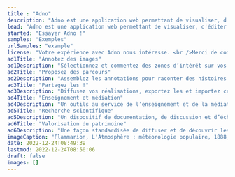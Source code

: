 ```yaml
---
title : "Adno"
description: "Adno est une application web permettant de visualiser, d'éditer et de partager des récits et des parcours sur des images en ligne, statiques et IIIF."
lead: "Adno est une application web permettant de visualiser, d'éditer et de partager des récits et des parcours sur des images en ligne, statiques et IIIF."
started: "Essayer Adno !"
samples: "Exemples"
urlSamples: "example"
license: "Votre expérience avec Adno nous intéresse. <br />Merci de compléter ce <a href='https://base.emf.fr/form/kt51KS76UO4tMiClLzEEUDlOaV8e7BV21ijKqgGp2NM'>formulaire</a>." 
ad1Title: "Annotez des images"
ad1Description: "Sélectionnez et commentez des zones d’intérêt sur vos images et celles des autres."
ad2Title: "Proposez des parcours"
ad2Description: "Assemblez les annotations pour raconter des histoires ou créer une lecture."
ad3Title: "Partagez les !"
ad3Description: "Diffusez vos réalisations, exportez les et importez celles des autres."
ad4Title: "Enseignement et médiation"
ad4Description: "Un outils au service de l’enseignement et de la médiation scientifique et culturelle"
ad5Title: "Recherche scientifique"
ad5Description: "Un dispositif de documentation, de discussion et d’échange de données scientifiques"
ad6Title: "Valorisation du patrimoine"
ad6Description: "Une façon standardisée de diffuser et de découvrir les données culturelles."
imageCaption: "Flammarion, L'Atmosphère : météorologie populaire, 1888, gravure sur bois présente au chapitre «La forme du ciel»"
date: 2022-12-24T08:49:39  
lastmod: 2022-12-24T08:50:06 
draft: false
images: []
---
```

